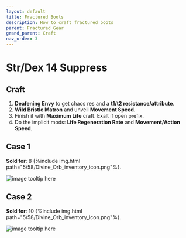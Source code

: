 ```yaml
---
layout: default
title: Fractured Boots
description: How to craft fractured boots
parent: Fractured Gear
grand_parent: Craft
nav_order: 3
---
```


# Str/Dex 14 Suppress

## Craft

 1. **Deafening Envy** to get chaos res and a **t1/t2 resistance/attribute**.
 2. **Wild Bristle Matron** and unveil **Movement Speed**.
 3. Finish it with **Maximum Life** craft. Exalt if open prefix.
 4. Do the implicit mods: **Life Regeneration Rate** and **Movement/Action Speed**.


## Case 1

**Sold for**: 8 {%include img.html path="5/58/Divine_Orb_inventory_icon.png"%}.

![image tooltip here](/jekyll-poe-guide/assets/images/example-crafts/boots-8d.png)

## Case 2

**Sold for**: 10 {%include img.html path="5/58/Divine_Orb_inventory_icon.png"%}.

![image tooltip here](/jekyll-poe-guide/assets/images/example-crafts/boots-10d.png)